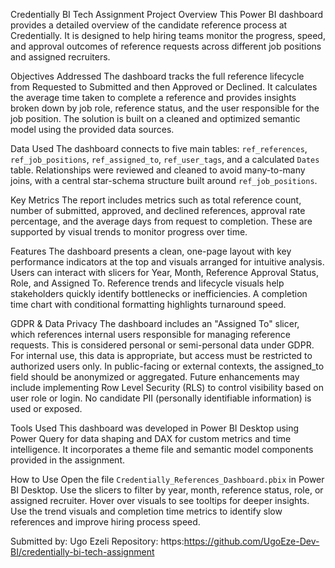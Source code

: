 Credentially BI Tech Assignment
Project Overview
This Power BI dashboard provides a detailed overview of the candidate reference process at Credentially. It is designed to help hiring teams monitor the progress, speed, and approval outcomes of reference requests across different job positions and assigned recruiters.

Objectives Addressed
The dashboard tracks the full reference lifecycle from Requested to Submitted and then Approved or Declined. It calculates the average time taken to complete a reference and provides insights broken down by job role, reference status, and the user responsible for the job position. The solution is built on a cleaned and optimized semantic model using the provided data sources.

Data Used
The dashboard connects to five main tables: `ref_references`, `ref_job_positions`, `ref_assigned_to`, `ref_user_tags`, and a calculated `Dates` table. Relationships were reviewed and cleaned to avoid many-to-many joins, with a central star-schema structure built around `ref_job_positions`.

Key Metrics
The report includes metrics such as total reference count, number of submitted, approved, and declined references, approval rate percentage, and the average days from request to completion. These are supported by visual trends to monitor progress over time.

Features
The dashboard presents a clean, one-page layout with key performance indicators at the top and visuals arranged for intuitive analysis. Users can interact with slicers for Year, Month, Reference Approval Status, Role, and Assigned To. Reference trends and lifecycle visuals help stakeholders quickly identify bottlenecks or inefficiencies. A completion time chart with conditional formatting highlights turnaround speed.

GDPR & Data Privacy
The dashboard includes an "Assigned To" slicer, which references internal users responsible for managing reference requests. This is considered personal or semi-personal data under GDPR. For internal use, this data is appropriate, but access must be restricted to authorized users only. In public-facing or external contexts, the assigned_to field should be anonymized or aggregated. Future enhancements may include implementing Row Level Security (RLS) to control visibility based on user role or login. No candidate PII (personally identifiable information) is used or exposed.

Tools Used
This dashboard was developed in Power BI Desktop using Power Query for data shaping and DAX for custom metrics and time intelligence. It incorporates a theme file and semantic model components provided in the assignment.

How to Use
Open the file `Credentially_References_Dashboard.pbix` in Power BI Desktop. Use the slicers to filter by year, month, reference status, role, or assigned recruiter. Hover over visuals to see tooltips for deeper insights. Use the trend visuals and completion time metrics to identify slow references and improve hiring process speed.


Submitted by: Ugo Ezeli 
Repository: https:https://github.com/UgoEze-Dev-BI/credentially-bi-tech-assignment 
